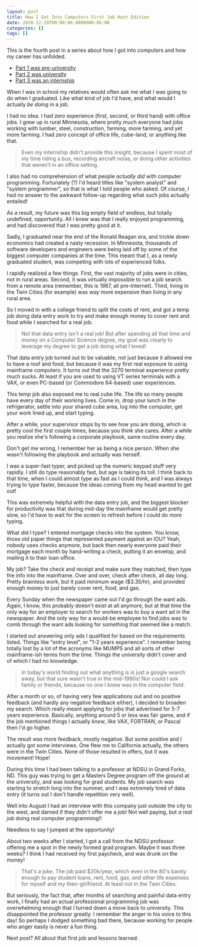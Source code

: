 ```yaml
---
layout: post
title: How I Got Into Computers First Job Hunt Edition
date: 2020-12-29T00:00:00.0000000-06:00
categories: []
tags: []
---
```

This is the fourth post in a series about how I got into computers and how my career has unfolded.

* [Part 1 was pre-university](https://blog.lhotka.net/2020/08/15/How-I-Got-Into-Computers)
* [Part 2 was university](https://blog.lhotka.net/2020/08/17/How-I-Got-Into-Computers-University-Edition)
* [Part 3 was an internship](https://blog.lhotka.net/2020/12/27/How-I-Got-Into-Computers-University-Internship-Edition)

When I was in school my relatives would often ask me what I was going to do when I graduated. Like what kind of job I'd have, and what would I actually _be doing_ in a job.

I had no idea. I had zero experience (first, second, or third hand) with office jobs. I grew up in rural Minnesota, where pretty much everyone had jobs working with lumber, steel, construction, farming, more farming, and yet more farming. I had _zero_ concept of office life, cube-land, or anything like that.

> Even my internship didn't provide this insight, because I spent most of my time riding a bus, recording aircraft noise, or doing other activities that weren't in an office setting.

I also had no comprehension of what people _actually did_ with computer programming. Fortunately (?) I'd heard titles like "system analyst" and "system programmer", so that is what I told people who asked. Of course, I had no answer to the awkward follow-up regarding what such jobs actually entailed!

As a result, my future was this big empty field of endless, but totally undefined, opportunity. All I knew was that I really enjoyed programming, and had discovered that I was pretty good at it.

Sadly, I graduated near the end of the Ronald Reagan era, and trickle down economics had created a nasty recession. In Minnesota, thousands of software developers and engineers were being laid off by some of the biggest computer companies at the time. This meant that I, as a newly graduated student, was competing with lots of experienced folks.

I rapidly realized a few things. First, the vast majority of jobs were in cities, not in rural areas. Second, it was virtually impossible to run a job search from a remote area (remember, this is 1987, all pre-Internet). Third, living in the Twin Cities (for example) was _way_ more expensive than living in any rural area.

So I moved in with a college friend to split the costs of rent, and got a temp job doing data entry work to try and make enough money to cover rent and food while I searched for a real job.

> Not that data entry isn't a real job! But after spending all that time and money on a Computer Science degree, my goal was clearly to leverage my degree to get a job doing what I loved!

That data entry job turned out to be valuable, not just because it allowed me to have a roof and food, but because it was my first real exposure to using mainframe computers. It turns out that the 3270 terminal experience pretty much sucks. At least if you are used to using VT series terminals with a VAX, or even PC-based (or Commodore 64-based) user experiences.

This temp job also exposed me to real cube life. The life so many people have every day of their working lives. Come in, drop your lunch in the refrigerator, settle into your shared cube area, log into the computer, get your work lined up, and start typing. 

After a while, your supervisor stops by to see how you are doing, which is pretty cool the first couple times, because you think she cares. After a while you realize she's following a corporate playbook, same routine every day.

Don't get me wrong, I remember her as being a nice person. When she wasn't following the playbook and actually was herself.

I was a super-fast typer, and picked up the numeric keypad stuff very rapidly. I still do type reasonably fast, but age is taking its toll. I think back to that time, when I could almost type as fast as I could think, and I was always trying to type faster, because the ideas coming from my head wanted to get out!

This was extremely helpful with the data entry job, and the biggest blocker for productivity was that during mid-day the mainframe would get pretty slow, so I'd have to wait for the screen to refresh before I could do more typing.

What did I type? I entered mortgage checks into the system. You know, those old paper things that represented payment against an IOU? Yeah, nobody uses checks anymore, but back then nearly everyone paid their mortgage each month by hand-writing a check, putting it an envelop, and mailing it to their loan office.

My job? Take the check and receipt and make sure they matched, then type the info into the mainframe. Over and over, check after check, all day long. Pretty brainless work, but it paid minimum wage ($3.35/hr), and provided enough money to just barely cover rent, food, and gas.

Every Sunday when the newspaper came out I'd go through the want ads. Again, I know, this probably doesn't exist at all anymore, but at that time the only way for an employer to search for workers was to buy a want ad in the newspaper. And the only way for a would-be employee to find jobs was to comb through the want ads looking for something that seemed like a match.

I started out answering only ads I qualified for based on the requirements listed. Things like "entry level", or "1-2 years experience". I remember being totally lost by a lot of the acronyms like MUMPS and all sorts of other mainframe-ish terms from the time. Things the university didn't cover and of which I had no knowledge.

> In today's world finding out what anything is is just a google search away, but that sure wasn't true in the mid-1980s! Nor could I ask family or friends, because no one I knew was in the computer field.

After a month or so, of having very few applications out and no positive feedback (and hardly any negative feedback either), I decided to broaden my search. Which really meant applying for jobs that advertised for 5-7 years experience. Basically, anything around 5 or less was fair game, and if the job mentioned things I actually _knew_, like VAX, FORTRAN, or Pascal then I'd go higher.

The result was more feedback, mostly negative. But some positive and I actually got some interviews. One flew me to California actually, the others were in the Twin Cities. None of those resulted in offers, but it was movement! Hope!

During this time I had been talking to a professor at NDSU in Grand Forks, ND. This guy was trying to get a Masters Degree program off the ground at the university, and was looking for grad students. My job search was starting to stretch long into the summer, and I was extremely tired of data entry (it turns out I don't handle repetition very well).

Well into August I had an interview with this company just outside the city to the west, and darned if they didn't offer me a job! Not well paying, but _a real job_ doing real computer programming!!

Needless to say I jumped at the opportunity!

About two weeks after I started, I got a call from the NDSU professor offering me a spot in the newly formed grad program. Maybe it was three weeks? I think I had received my first paycheck, and was drunk on the money!

> That's a joke. The job paid $20k/year, which even in the 80's barely enough to pay student loans, rent, food, gas, and other life expenses for myself and my then-girlfriend. At least not in the Twin Cities.

But seriously, the fact that, after months of searching and painful data entry work, I finally had an actual professional programming job was overwhelming enough that I turned down a move back to university. This disappointed the professor greatly. I remember the anger in his voice to this day! So perhaps I dodged something bad there, because working for people who anger easily is never a fun thing.

Next post? All about that first job and lessons learned.